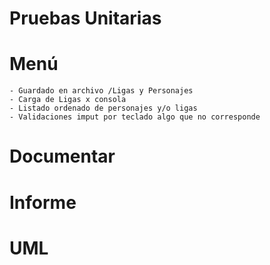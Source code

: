 # Pruebas Unitarias
# Menú
    - Guardado en archivo /Ligas y Personajes
    - Carga de Ligas x consola
    - Listado ordenado de personajes y/o ligas
    - Validaciones imput por teclado algo que no corresponde
# Documentar
# Informe
# UML
